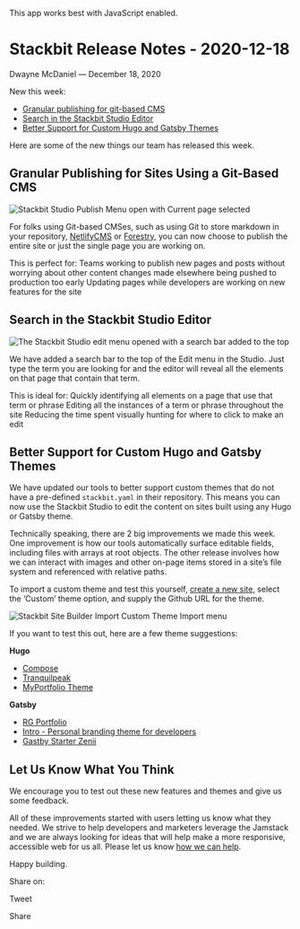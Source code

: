 This app works best with JavaScript enabled.







Stackbit Release Notes - 2020-12-18
===================================

Dwayne McDaniel — December 18, 2020

New this week:

-   [Granular publishing for git-based CMS](#granular)
-   [Search in the Stackbit Studio Editor](#search)
-   [Better Support for Custom Hugo and Gatsby Themes](#custom)

Here are some of the new things our team has released this week.

<span id="granular">Granular Publishing for Sites Using a Git-Based CMS</span>
------------------------------------------------------------------------------

![Stackbit Studio Publish Menu open with Current page selected](/images/blog/publish-current-page-2020-12-18.png)

For folks using Git-based CMSes, such as using Git to store markdown in your repository, [NetlifyCMS](https://www.netlifycms.org/) or [Forestry](https://forestry.io/), you can now choose to publish the entire site or just the single page you are working on.

This is perfect for: Teams working to publish new pages and posts without worrying about other content changes made elsewhere being pushed to production too early Updating pages while developers are working on new features for the site

<span id="search">Search in the Stackbit Studio Editor</span>
-------------------------------------------------------------

![The Stackbit Studio edit menu opened with a search bar added to the top](/images/blog/editor-searchbar-2020-12-18.png)

We have added a search bar to the top of the Edit menu in the Studio. Just type the term you are looking for and the editor will reveal all the elements on that page that contain that term.

This is ideal for: Quickly identifying all elements on a page that use that term or phrase Editing all the instances of a term or phrase throughout the site Reducing the time spent visually hunting for where to click to make an edit

<span id="custom">Better Support for Custom Hugo and Gatsby Themes</span>
-------------------------------------------------------------------------

We have updated our tools to better support custom themes that do not have a pre-defined `stackbit.yaml` in their repository. This means you can now use the Stackbit Studio to edit the content on sites built using any Hugo or Gatsby theme.

Technically speaking, there are 2 big improvements we made this week. One improvement is how our tools automatically surface editable fields, including files with arrays at root objects. The other release involves how we can interact with images and other on-page items stored in a site’s file system and referenced with relative paths.

To import a custom theme and test this yourself, [create a new site](https://app.stackbit.com/create), select the ‘Custom’ theme option, and supply the Github URL for the theme.

![Stackbit Site Builder Import Custom Theme Import menu](/images/blog/import-custom-theme-2020-12-18.png)

If you want to test this out, here are a few theme suggestions:

**Hugo**

-   [Compose](https://app.stackbit.com/create?theme=https://github.com/onweru/compose)
-   [Tranquilpeak](https://app.stackbit.com/create?theme=https://github.com/kakawait/hugo-tranquilpeak-theme)
-   [MyPortfolio Theme](https://app.stackbit.com/create?theme=https://github.com/2-REC/hugo-myportfolio-theme)

**Gatsby**

-   [RG Portfolio](https://app.stackbit.com/create?theme=https://github.com/rohitguptab/rg-portfolio)
-   [Intro - Personal branding theme for developers](https://app.stackbit.com/create?theme=https://github.com/wkocjan/gatsby-theme-intro)
-   [Gastby Starter Zenii](https://app.stackbit.com/create?theme=https://github.com/thebakerdev/gatsby-starter-zenii)

Let Us Know What You Think
--------------------------

We encourage you to test out these new features and themes and give us some feedback.

All of these improvements started with users letting us know what they needed. We strive to help developers and marketers leverage the Jamstack and we are always looking for ideas that will help make a more responsive, accessible web for us all. Please let us know [how we can help](https://www.stackbit.com/contact/).

Happy building.

<span class="post-share-title">Share on:</span>

Tweet

Share













<!-- -->



<!-- -->








